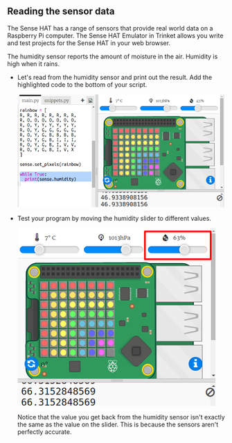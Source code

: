 ## Reading the sensor data

The Sense HAT has a range of sensors that provide real world data on a Raspberry Pi computer. The Sense HAT Emulator in Trinket allows you write and test projects for the Sense HAT in your web browser.

The humidity sensor reports the amount of moisture in the air. Humidity is high when it rains.

+ Let's read from the humidity sensor and print out the result. Add the highlighted code to the bottom of your script.
    
    ![слика екрана](images/rainbow-humid.png)

+ Test your program by moving the humidity slider to different values.
    
    ![слика екрана](images/rainbow-slider.png)
    
    Notice that the value you get back from the humidity sensor isn't exactly the same as the value on the slider. This is because the sensors aren't perfectly accurate.